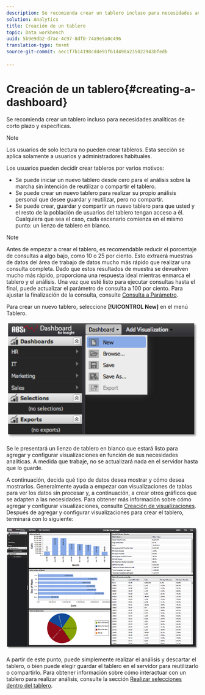 ```yaml
---
description: Se recomienda crear un tablero incluso para necesidades analíticas de corto plazo y específicas.
solution: Analytics
title: Creación de un tablero
topic: Data workbench
uuid: 5b9e9db2-d7ac-4c97-8df0-74a9e5a0c496
translation-type: tm+mt
source-git-commit: aec1f7b14198cdde91f61d490a235022943bfedb

---
```



# Creación de un tablero{#creating-a-dashboard}

Se recomienda crear un tablero incluso para necesidades analíticas de corto plazo y específicas.

>[!NOTE]
>
>Los usuarios de solo lectura no pueden crear tableros. Esta sección se aplica solamente a usuarios y administradores habituales.

Los usuarios pueden decidir crear tableros por varios motivos:

* Se puede iniciar un nuevo tablero desde cero para el análisis sobre la marcha sin intención de reutilizar o compartir el tablero.
* Se puede crear un nuevo tablero para realizar su propio análisis personal que desee guardar y reutilizar, pero no compartir.
* Se puede crear, guardar y compartir un nuevo tablero para que usted y el resto de la población de usuarios del tablero tengan acceso a él. Cualquiera que sea el caso, cada escenario comienza en el mismo punto: un lienzo de tablero en blanco.

>[!NOTE]
>
>Antes de empezar a crear el tablero, es recomendable reducir el porcentaje de consultas a algo bajo, como 10 o 25 por ciento. Esto extraerá muestras de datos del área de trabajo de datos mucho más rápido que realizar una consulta completa. Dado que estos resultados de muestra se devuelven mucho más rápido, proporciona una respuesta ideal mientras enmarca el tablero y el análisis. Una vez que esté listo para ejecutar consultas hasta el final, puede actualizar el parámetro de consulta a 100 por ciento. Para ajustar la finalización de la consulta, consulte [Consulta a Parámetro](../../../home/c-adobe-data-workbench-dashboard/c-dashboards/c-query-to-parameter.md#concept-33db106e28bc4108bca9e8d0a440d323).

Para crear un nuevo tablero, seleccione **[!UICONTROL New]** en el menú Tablero.

![](assets/new_dashboard.png)

Se le presentará un lienzo de tablero en blanco que estará listo para agregar y configurar visualizaciones en función de sus necesidades analíticas. A medida que trabaje, no se actualizará nada en el servidor hasta que lo guarde.

A continuación, decida qué tipo de datos desea mostrar y cómo desea mostrarlos. Generalmente ayuda a empezar con visualizaciones de tablas para ver los datos sin procesar y, a continuación, a crear otros gráficos que se adapten a las necesidades. Para obtener más información sobre cómo agregar y configurar visualizaciones, consulte [Creación de visualizaciones](../../../home/c-adobe-data-workbench-dashboard/c-visualizations/t-creating-visualizations.md#task-c6f1d20fa2484aeeb9a8487625054ecf). Después de agregar y configurar visualizaciones para crear el tablero, terminará con lo siguiente:

![](assets/after_configure.png)

A partir de este punto, puede simplemente realizar el análisis y descartar el tablero, o bien puede elegir guardar el tablero en el servidor para reutilizarlo o compartirlo. Para obtener información sobre cómo interactuar con un tablero para realizar análisis, consulte la sección [Realizar selecciones dentro del tablero](../../../home/c-adobe-data-workbench-dashboard/c-making-selections-within-the-dashboard/c-making-selections-within-the-dashboard.md#concept-0989862de0044cc4bbfd7f4441275fc4).
